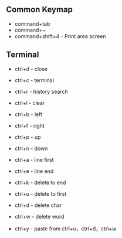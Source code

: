 ## Common Keymap

- command+tab
- command+~
- command+shift+4 - Print area screen

## Terminal

- ctrl+d - close
- ctrl+c - terminal
- ctrl+r - history search
- ctrl+l - clear

- ctrl+b - left
- ctrl+f - right
- ctrl+p - up
- ctrl+n - down
- ctrl+a - line first
- ctrl+e - line end

- ctrl+k - delete to end
- ctrl+u - delete to first
- ctrl+d - delete char
- ctrl+w - delete word
- ctrl+y - paste from ctrl+u，ctrl+d，ctrl+w




